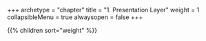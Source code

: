 +++
archetype = "chapter"
title = "1. Presentation Layer"
weight = 1
collapsibleMenu = true
alwaysopen = false
+++

{{% children sort="weight" %}}

